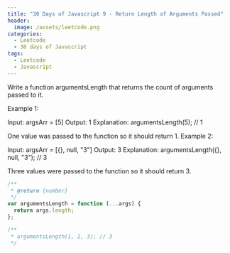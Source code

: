 ```yaml
---
title: "30 Days of Javascript 9 - Return Length of Arguments Passed"
header:
  image: /assets/leetcode.png
categories:
  - Leetcode
  - 30 days of Javascript
tags:
  - Leetcode
  - Javascript
---
```


Write a function argumentsLength that returns the count of arguments passed to it.

Example 1:

Input: argsArr = [5]
Output: 1
Explanation:
argumentsLength(5); // 1

One value was passed to the function so it should return 1.
Example 2:

Input: argsArr = [{}, null, "3"]
Output: 3
Explanation:
argumentsLength({}, null, "3"); // 3

Three values were passed to the function so it should return 3.

```js
/**
 * @return {number}
 */
var argumentsLength = function (...args) {
  return args.length;
};

/**
 * argumentsLength(1, 2, 3); // 3
 */
```

